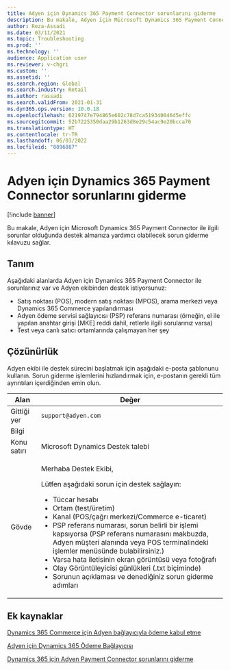 ```yaml
---
title: Adyen için Dynamics 365 Payment Connector sorunlarını giderme
description: Bu makale, Adyen için Microsoft Dynamics 365 Payment Connector ile ilgili sorunlar olduğunda destek almanıza yardımcı olabilecek sorun giderme kılavuzu sağlar.
author: Reza-Assadi
ms.date: 03/11/2021
ms.topic: Troubleshooting
ms.prod: ''
ms.technology: ''
audience: Application user
ms.reviewer: v-chgri
ms.custom: ''
ms.assetid: ''
ms.search.region: Global
ms.search.industry: Retail
ms.author: rassadi
ms.search.validFrom: 2021-01-31
ms.dyn365.ops.version: 10.0.18
ms.openlocfilehash: 6219747e794865e602c78d7ca519340046d5effc
ms.sourcegitcommit: 52b7225350daa29b1263d8e29c54ac9e20bcca70
ms.translationtype: HT
ms.contentlocale: tr-TR
ms.lasthandoff: 06/03/2022
ms.locfileid: "8896887"
---
```

# <a name="troubleshoot-dynamics-365-payment-connector-for-adyen-issues"></a>Adyen için Dynamics 365 Payment Connector sorunlarını giderme

[!include [banner](../../includes/banner.md)]

Bu makale, Adyen için Microsoft Dynamics 365 Payment Connector ile ilgili sorunlar olduğunda destek almanıza yardımcı olabilecek sorun giderme kılavuzu sağlar.

## <a name="description"></a>Tanım

Aşağıdaki alanlarda Adyen için Dynamics 365 Payment Connector ile sorunlarınız var ve Adyen ekibinden destek istiyorsunuz:

- Satış noktası (POS), modern satış noktası (MPOS), arama merkezi veya Dynamics 365 Commerce yapılandırması
- Adyen ödeme servisi sağlayıcısı (PSP) referans numarası (örneğin, el ile yapılan anahtar girişi \[MKE\] reddi dahil, retlerle ilgili sorularınız varsa)
- Test veya canlı satıcı ortamlarında çalışmayan her şey

## <a name="resolution"></a>Çözünürlük

Adyen ekibi ile destek sürecini başlatmak için aşağıdaki e-posta şablonunu kullanın. Sorun giderme işlemlerini hızlandırmak için, e-postanın gerekli tüm ayrıntıları içerdiğinden emin olun.

| Alan        | Değer |
|--------------|-------|
| Gittiği yer           | `support@adyen.com` |
| Bilgi           | |
| Konu satırı | Microsoft Dynamics Destek talebi |
| Gövde         | <p>Merhaba Destek Ekibi,</p><p>Lütfen aşağıdaki sorun için destek sağlayın:</p><ul><li>Tüccar hesabı</li><li>Ortam (test/üretim)</li><li>Kanal (POS/çağrı merkezi/Commerce e-ticaret)</li><li>PSP referans numarası, sorun belirli bir işlemi kapsıyorsa (PSP referans numarasını makbuzda, Adyen müşteri alanında veya POS terminalindeki işlemler menüsünde bulabilirsiniz.)</li><li>Varsa hata iletisinin ekran görüntüsü veya fotoğrafı</li><li>Olay Görüntüleyicisi günlükleri (.txt biçiminde)</li><li>Sorunun açıklaması ve denediğiniz sorun giderme adımları</li></ul> |

## <a name="additional-resources"></a>Ek kaynaklar

[Dynamics 365 Commerce için Adyen bağlayıcıyla ödeme kabul etme](https://www.adyen.com/partners/dynamics-365-commerce)

[Adyen için Dynamics 365 Ödeme Bağlayıcısı](../dev-itpro/adyen-connector.md)

[Dynamics 365 için Adyen Payment Connector sorunlarını giderme](https://docs.adyen.com/plugins/microsoft-dynamics)

